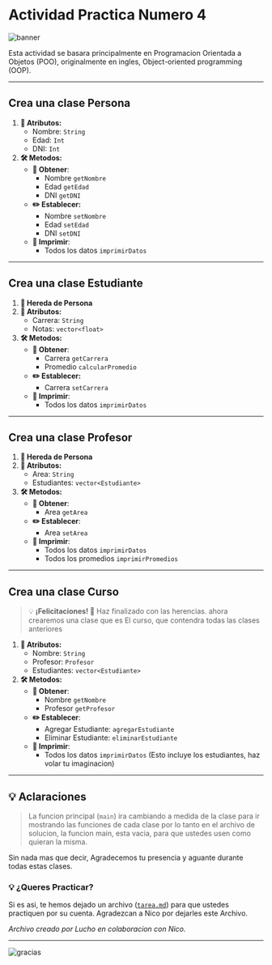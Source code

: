 # Actividad Practica Numero 4

![banner](https://i.imgur.com/An11jdH.png)

Esta actividad se  basara principalmente en Programacion Orientada a Objetos (POO), originalmente en ingles, Object-oriented programming (OOP).

-----

## Crea una clase **Persona**

1. **📄 Atributos:**
   - Nombre: `String`
   - Edad: `Int`
   - DNI: `Int`
2. **🛠️ Metodos:**
   - **🔐 Obtener**:
      - Nombre `getNombre`
      - Edad `getEdad`
      - DNI `getDNI`
   - **✏️ Establecer:**
      - Nombre `setNombre`
      - Edad `setEdad`
      - DNI `setDNI`
   - **📜 Imprimir**:
      - Todos los datos `imprimirDatos`

-----

## Crea una clase **Estudiante**

1. **🧬 Hereda de Persona**
2. **📄 Atributos:**
   - Carrera: `String`
   - Notas: `vector<float>`
3. **🛠️ Metodos:**
   - **🔐 Obtener**:
      - Carrera `getCarrera`
      - Promedio `calcularPromedio`
   - **✏️ Establecer:**
      - Carrera `setCarrera`
   - **📜 Imprimir**:
      - Todos los datos `imprimirDatos`

-----

## Crea una clase **Profesor**

1. **🧬 Hereda de Persona**
2. **📄 Atributos:**
   - Area: `String`
   - Estudiantes: `vector<Estudiante>`
3. **🛠️ Metodos:**
   - **🔐 Obtener**:
     - Area `getArea`
   - **✏️ Establecer**:
     - Area `setArea`
   - **📜 Imprimir**:
     - Todos los datos `imprimirDatos`
     - Todos los promedios `imprimirPromedios`

-----

## Crea una clase **Curso**

> 💡 **¡Felicitaciones! 🎉** Haz finalizado con las herencias. ahora crearemos una clase que es El curso, que contendra todas las clases anteriores

1. **📄 Atributos:**
   - Nombre: `String`
   - Profesor: `Profesor`
   - Estudiantes: `vector<Estudiante>`
2. **🛠️ Metodos:**
   - **🔐 Obtener**:
      - Nombre `getNombre`
      - Profesor `getProfesor`
   - **✏️ Establecer**:
      - Agregar Estudiante: `agregarEstudiante`
      - Eliminar Estudiante: `eliminarEstudiante`
   - **📜 Imprimir**:
      - Todos los datos `imprimirDatos` (Esto incluye los estudiantes, haz volar tu imaginacion)

-----

## 💡 Aclaraciones

> La funcion principal (`main`) ira cambiando a medida de la clase para ir mostrando las funciones de cada clase por lo tanto en el archivo de solucion, la funcion main, esta vacia, para que ustedes usen como quieran la misma.

Sin nada mas que decir, Agradecemos tu presencia y aguante durante todas estas clases.

### 💡 ¿Queres Practicar?

Si es asi, te hemos dejado un archivo ([`tarea.md`](tarea.md)) para que ustedes practiquen por su cuenta. Agradezcan a Nico por dejarles este Archivo.

_Archivo creado por Lucho en colaboracion con Nico._

-----
![gracias](https://i.imgur.com/fdQzEGg.gif)
